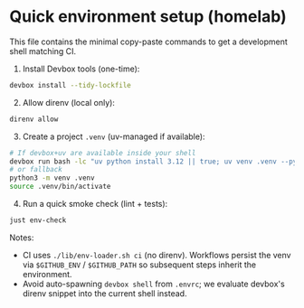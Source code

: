 # Quick environment setup (homelab)

This file contains the minimal copy-paste commands to get a development shell matching CI.

1) Install Devbox tools (one-time):

```bash
devbox install --tidy-lockfile
```

2) Allow direnv (local only):

```bash
direnv allow
```

3) Create a project `.venv` (uv-managed if available):

```bash
# If devbox+uv are available inside your shell
devbox run bash -lc "uv python install 3.12 || true; uv venv .venv --python 3.12 || python3 -m venv .venv"
# or fallback
python3 -m venv .venv
source .venv/bin/activate
```

4) Run a quick smoke check (lint + tests):

```bash
just env-check
```

Notes:
- CI uses `./lib/env-loader.sh ci` (no direnv). Workflows persist the venv via `$GITHUB_ENV` / `$GITHUB_PATH` so subsequent steps inherit the environment.
- Avoid auto-spawning `devbox shell` from `.envrc`; we evaluate devbox's direnv snippet into the current shell instead.
